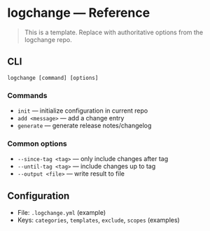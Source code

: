 # logchange — Reference

> This is a template. Replace with authoritative options from the logchange repo.

## CLI

```text
logchange [command] [options]
```

### Commands
- `init` — initialize configuration in current repo
- `add <message>` — add a change entry
- `generate` — generate release notes/changelog

### Common options
- `--since-tag <tag>` — only include changes after tag
- `--until-tag <tag>` — include changes up to tag
- `--output <file>` — write result to file

## Configuration

- File: `.logchange.yml` (example)
- Keys: `categories`, `templates`, `exclude`, `scopes` (examples)

